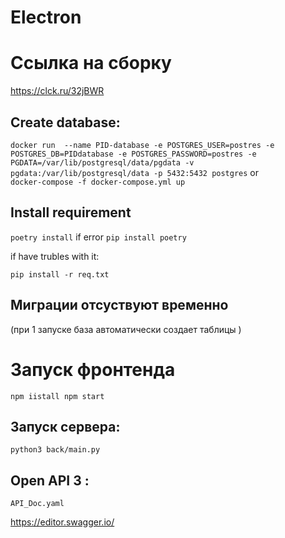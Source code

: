 # Electron

# Ссылка на сборку 
  https://clck.ru/32jBWR

## Create database:
```docker run  --name PID-database -e POSTGRES_USER=postres -e POSTGRES_DB=PIDdatabase -e POSTGRES_PASSWORD=postres -e PGDATA=/var/lib/postgresql/data/pgdata -v pgdata:/var/lib/postgresql/data -p 5432:5432 postgres```
or  
```docker-compose -f docker-compose.yml up```
## Install requirement
```poetry install```
 if error `pip install poetry`
 
 if have trubles with it:
 
 `pip install -r req.txt`
 

## Миграции отсуствуют временно
(при 1 запуске база автоматически создает таблицы ) 
# Запуск фронтенда 
`npm iistall
npm start`
## Запуск сервера: 
`python3 back/main.py`

## Open API 3 :
```API_Doc.yaml```

https://editor.swagger.io/
